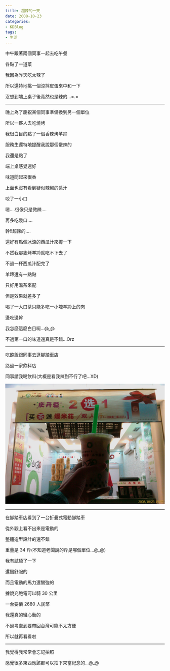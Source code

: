 ```yaml
---
title: 超辣的一天
date: 2008-10-23
categories:
- KDBlog
tags:
- 生活
---
```

中午跟著兩個同事一起去吃午餐

各點了一道菜

我因為昨天吃太辣了

所以還特地挑一個涼拌皮蛋來中和一下

沒想到端上桌子後竟然也是辣的...=.=

---

晚上為了慶祝某個同事準備換到另一個單位

所以一夥人去吃燒烤

我很白目的點了一個香辣烤羊蹄

服務生還特地提醒我說那個蠻辣的

我還是點了

端上桌感覺還好

味道聞起來很香

上面也沒有看到疑似辣椒的醬汁

咬了一小口

嗯....很像只是微辣....

再多吃幾口....

幹!!超辣的....

還好有點個冰涼的西瓜汁來撐一下

不然我那隻烤羊蹄就吃不下去了

不過一杯西瓜汁配完了

羊蹄還有一點點

只好用溫茶來配

但是效果就差多了

喝了一大口茶只能多吃一小塊羊蹄上的肉

邊吃邊幹

我怎麼這麼白目啊...@_@

不過第一口的味道還真是不錯...Orz

---

吃飽飯跟同事去逛腳踏車店

路過一家飲料店

同事請我喝飲料(大概是看我辣到不行了吧...XD)

![](IMAG0104.jpg)

---

在腳踏車店看到了一台折疊式電動腳踏車

從外觀上看不出來是電動的

整體造型設計的還不錯

重量是 34 斤(不知道老闆說的斤是哪個單位...@_@)

我有試騎了一下

還蠻舒服的

而且電動的馬力還蠻強的

據說充飽電可以騎 30 公里

一台要價 2680 人民幣

我還真的蠻心動的

不過考慮到要帶回台灣可能不太方便

所以就再看看啦

---

我覺得我常常會忘記拍照

感覺很多東西應該都可以拍下來當紀念的...@_@

